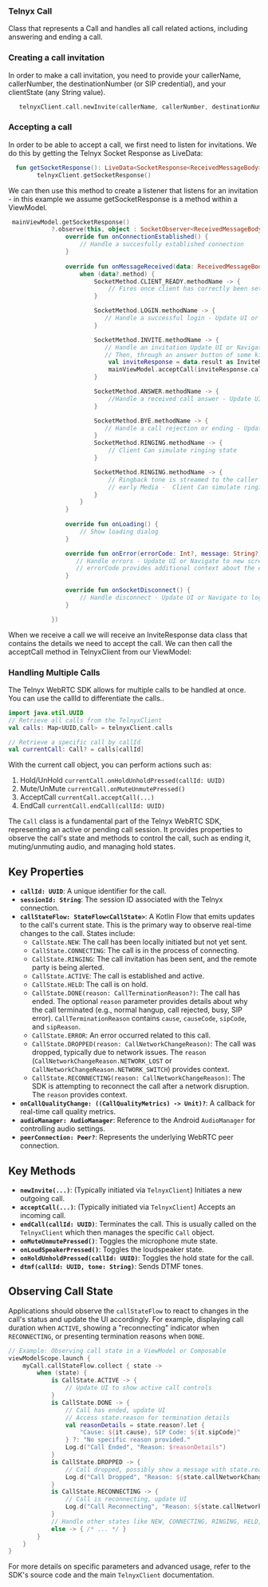 ### Telnyx Call

Class that represents a Call and handles all call related actions, including answering and ending a call.

### Creating a call invitation
In order to make a call invitation, you need to provide your callerName, callerNumber, the destinationNumber (or SIP credential), and your clientState (any String value).

```kotlin
   telnyxClient.call.newInvite(callerName, callerNumber, destinationNumber, clientState)
```

### Accepting a call
In order to be able to accept a call, we first need to listen for invitations. We do this by getting the Telnyx Socket Response as LiveData:

```kotlin
  fun getSocketResponse(): LiveData<SocketResponse<ReceivedMessageBody>>? =
        telnyxClient.getSocketResponse()
```

We can then use this method to create a listener that listens for an invitation - in this example we assume getSocketResponse is a method within a ViewModel.

```kotlin
 mainViewModel.getSocketResponse()
            ?.observe(this, object : SocketObserver<ReceivedMessageBody>() {
                override fun onConnectionEstablished() {
                    // Handle a succesfully established connection 
                }
                
                override fun onMessageReceived(data: ReceivedMessageBody?) {
                    when (data?.method) {
                        SocketMethod.CLIENT_READY.methodName -> {
                            // Fires once client has correctly been setup and logged into, you can now make calls. 
                        }

                        SocketMethod.LOGIN.methodName -> {
                           // Handle a successful login - Update UI or Navigate to new screen, etc.
                        }

                        SocketMethod.INVITE.methodName -> {
                           // Handle an invitation Update UI or Navigate to new screen, etc. 
                           // Then, through an answer button of some kind we can accept the call with:
                            val inviteResponse = data.result as InviteResponse
                            mainViewModel.acceptCall(inviteResponse.callId,  inviteResponse.callerIdNumber)
                        }

                        SocketMethod.ANSWER.methodName -> {
                            //Handle a received call answer - Update UI or Navigate to new screen, etc.
                        }

                        SocketMethod.BYE.methodName -> {
                           // Handle a call rejection or ending - Update UI or Navigate to new screen, etc.
                        }
                        SocketMethod.RINGING.methodName -> {
                            // Client Can simulate ringing state
                        }

                        SocketMethod.RINGING.methodName -> {
                            // Ringback tone is streamed to the caller
                            // early Media -  Client Can simulate ringing state
                        }
                    }
                }
                
                override fun onLoading() {
                    // Show loading dialog
                }

                override fun onError(errorCode: Int?, message: String?) {
                   // Handle errors - Update UI or Navigate to new screen, etc.
                   // errorCode provides additional context about the error type
                }

                override fun onSocketDisconnect() {
                    // Handle disconnect - Update UI or Navigate to login screen, etc.
                }

            })
```

When we receive a call we will receive an InviteResponse data class that contains the details we need to accept the call. We can then call the acceptCall method in TelnyxClient from our ViewModel:

### Handling Multiple Calls
The Telnyx WebRTC SDK allows for multiple calls to be handled at once. You can use the callId to differentiate the calls..

```kotlin
import java.util.UUID
// Retrieve all calls from the TelnyxClient
val calls: Map<UUID,Call> = telnyxClient.calls 

// Retrieve a specific call by callId
val currentCall: Call? = calls[callId]

```

With the current call object, you can perform actions such as:

1. Hold/UnHold `currentCall.onHoldUnholdPressed(callId: UUID)`
2. Mute/UnMute `currentCall.onMuteUnmutePressed()`
3. AcceptCall `currentCall.acceptCall(...)`
4. EndCall `currentCall.endCall(callId: UUID)`

The `Call` class is a fundamental part of the Telnyx WebRTC SDK, representing an active or pending call session. It provides properties to observe the call's state and methods to control the call, such as ending it, muting/unmuting audio, and managing hold states.

## Key Properties

- **`callId: UUID`**: A unique identifier for the call.
- **`sessionId: String`**: The session ID associated with the Telnyx connection.
- **`callStateFlow: StateFlow<CallState>`**: A Kotlin Flow that emits updates to the call's current state. This is the primary way to observe real-time changes to the call. States include:
    - `CallState.NEW`: The call has been locally initiated but not yet sent.
    - `CallState.CONNECTING`: The call is in the process of connecting.
    - `CallState.RINGING`: The call invitation has been sent, and the remote party is being alerted.
    - `CallState.ACTIVE`: The call is established and active.
    - `CallState.HELD`: The call is on hold.
    - `CallState.DONE(reason: CallTerminationReason?)`: The call has ended. The optional `reason` parameter provides details about why the call terminated (e.g., normal hangup, call rejected, busy, SIP error). `CallTerminationReason` contains `cause`, `causeCode`, `sipCode`, and `sipReason`.
    - `CallState.ERROR`: An error occurred related to this call.
    - `CallState.DROPPED(reason: CallNetworkChangeReason)`: The call was dropped, typically due to network issues. The `reason` (`CallNetworkChangeReason.NETWORK_LOST` or `CallNetworkChangeReason.NETWORK_SWITCH`) provides context.
    - `CallState.RECONNECTING(reason: CallNetworkChangeReason)`: The SDK is attempting to reconnect the call after a network disruption. The `reason` provides context.
- **`onCallQualityChange: ((CallQualityMetrics) -> Unit)?`**: A callback for real-time call quality metrics.
- **`audioManager: AudioManager`**: Reference to the Android `AudioManager` for controlling audio settings.
- **`peerConnection: Peer?`**: Represents the underlying WebRTC peer connection.

## Key Methods

- **`newInvite(...)`**: (Typically initiated via `TelnyxClient`) Initiates a new outgoing call.
- **`acceptCall(...)`**: (Typically initiated via `TelnyxClient`) Accepts an incoming call.
- **`endCall(callId: UUID)`**: Terminates the call. This is usually called on the `TelnyxClient` which then manages the specific `Call` object.
- **`onMuteUnmutePressed()`**: Toggles the microphone mute state.
- **`onLoudSpeakerPressed()`**: Toggles the loudspeaker state.
- **`onHoldUnholdPressed(callId: UUID)`**: Toggles the hold state for the call.
- **`dtmf(callId: UUID, tone: String)`**: Sends DTMF tones.

## Observing Call State

Applications should observe the `callStateFlow` to react to changes in the call's status and update the UI accordingly. For example, displaying call duration when `ACTIVE`, showing a "reconnecting" indicator when `RECONNECTING`, or presenting termination reasons when `DONE`.

```kotlin
// Example: Observing call state in a ViewModel or Composable
viewModelScope.launch {
    myCall.callStateFlow.collect { state ->
        when (state) {
            is CallState.ACTIVE -> {
                // Update UI to show active call controls
            }
            is CallState.DONE -> {
                // Call has ended, update UI
                // Access state.reason for termination details
                val reasonDetails = state.reason?.let {
                    "Cause: ${it.cause}, SIP Code: ${it.sipCode}"
                } ?: "No specific reason provided."
                Log.d("Call Ended", "Reason: $reasonDetails")
            }
            is CallState.DROPPED -> {
                // Call dropped, possibly show a message with state.reason.description
                Log.d("Call Dropped", "Reason: ${state.callNetworkChangeReason.description}")
            }
            is CallState.RECONNECTING -> {
                // Call is reconnecting, update UI
                Log.d("Call Reconnecting", "Reason: ${state.callNetworkChangeReason.description}")
            }
            // Handle other states like NEW, CONNECTING, RINGING, HELD, ERROR
            else -> { /* ... */ }
        }
    }
}
```

For more details on specific parameters and advanced usage, refer to the SDK's source code and the main `TelnyxClient` documentation.